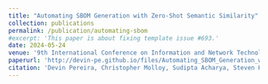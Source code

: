 ```yaml
---
title: "Automating SBOM Generation with Zero-Shot Semantic Similarity"
collection: publications
permalink: /publication/automating-sbom
#excerpt: 'This paper is about fixing template issue #693.'
date: 2024-05-24
venue: '9th International Conference on Information and Network Technologies'
paperurl: 'http://devin-pe.github.io/files/Automating_SBOM_Generation_with_Zero_Shot_Semantic_Similarity.pdf'
citation: 'Devin Pereira, Christopher Molloy, Sudipta Acharya, Steven H.H. Ding. (2024). &quot;Automating SBOM Generation with Zero-Shot Semantic Similarity.&quot; <i>Proceedings of the 9th International Conference on Intelligent Networks and Technologies</i>.'
---
```


